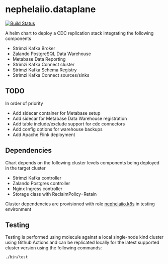 # nephelaiio.dataplane

[![Build Status](https://github.com/nephelaiio/helm-dataplane/workflows/molecule/badge.svg)](https://github.com/nephelaiio/helm-dataplane/actions)

A helm chart to deploy a CDC replication stack integrating the following components
* Strimzi Kafka Broker
* Zalando PostgreSQL Data Warehouse
* Metabase Data Reporting
* Strimzi Kafka Connect cluster
* Strimzi Kafka Schema Registry
* Strimzi Kafka Connect sources/sinks

## TODO
In order of priority
* Add sidecar container for Metabase setup
* Add sidecar for Metabase Data Warehouse registration
* Add table include/exclude support for cdc connectors
* Add config options for warehouse backups
* Add Apache Flink deployment

## Dependencies
Chart depends on the following cluster levels components being deployed in the target cluster

* Strimzi Kafka controller
* Zalando Postgres controller
* Nginx Ingress controller
* Storage class with ReclaimPolicy=Retain 

Cluster dependencies are provisioned with role [nephelaiio.k8s](https://github.com/nephelaiio/ansible-role-k8s) in testing environment

## Testing
Testing is performed using molecule against a local single-node kind cluster using Github Actions and can be replicated locally for the latest supported cluster version using the following commands:

``` sh
./bin/test
```
